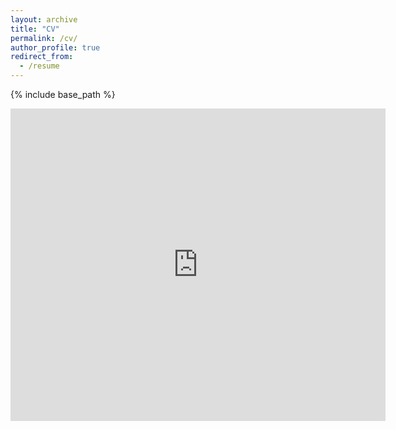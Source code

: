```yaml
---
layout: archive
title: "CV"
permalink: /cv/
author_profile: true
redirect_from:
  - /resume
---
```


{% include base_path %}

<embed src="https://github.com/AdityaKane2001/AdityaKane2001.github.io/blob/master/files/Aditya_Kane_Resume.pdf" type="application/pdf" width="600px" height="500px" />